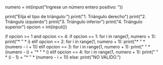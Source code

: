 numero = int(input("Ingrese un número entero positivo: "))


print("Elija el tipo de triángulo:")
print("1. Triángulo  derecho")
print("2. Triángulo  izquierdo")
print("3. Triángulo  inferior")
print("4. Triángulo  superior")
opcion = int(input())


if opcion >= 1 and opcion <= 4:
    if opcion == 1:
        for i in range(1, numero + 1):
            print("* " * i)
    elif opcion == 2:
        for i in range(1, numero + 1):
            print("* " * (numero - i + 1))
    elif opcion == 3:
        for i in range(1, numero + 1):
            print("  " * (numero - i) + "* " * i)
    elif opcion == 4:
        for i in range(1, numero + 1):
            print("  " * (i - 1) + "* " * (numero - i + 1))
else:
    print("NO VALIDO.")